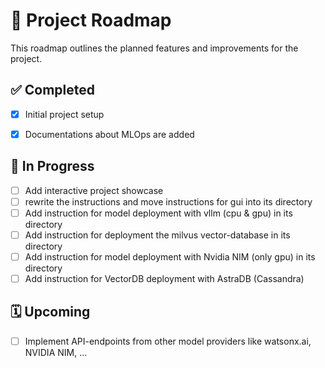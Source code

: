 # 📌 Project Roadmap

This roadmap outlines the planned features and improvements for the project.

## ✅ Completed

- [x] Initial project setup
- [x] Documentations about MLOps are added


## 🚧 In Progress

- [ ] Add interactive project showcase
- [ ] rewrite the instructions and move instructions for gui into its directory
- [ ] Add instruction for model deployment with vllm (cpu & gpu) in its directory
- [ ] Add instruction for deployment the milvus vector-database in its directory
- [ ] Add instruction for model deployment with Nvidia NIM (only gpu) in its directory
- [ ] Add instruction for VectorDB deployment with AstraDB (Cassandra) 

## 🗓️ Upcoming

- [ ] Implement API-endpoints from other model providers like watsonx.ai, NVIDIA NIM, ...

